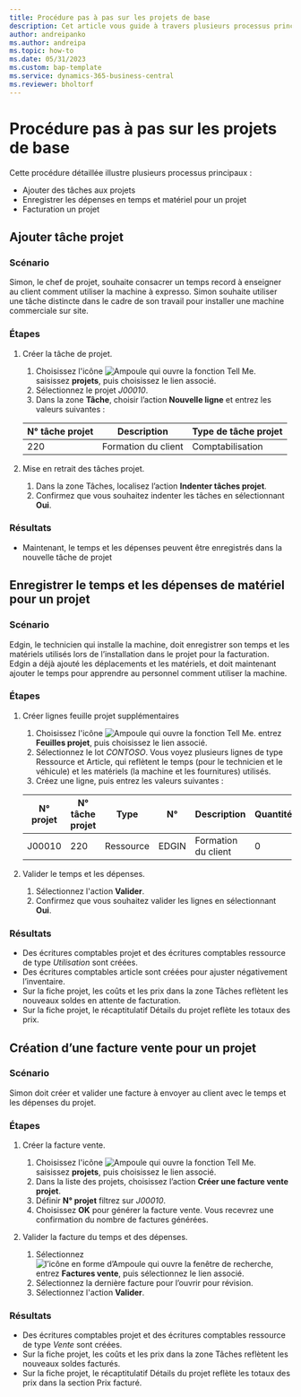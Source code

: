 ```yaml
---
title: Procédure pas à pas sur les projets de base
description: Cet article vous guide à travers plusieurs processus principaux dans la gestion des projets.
author: andreipanko
ms.author: andreipa
ms.topic: how-to
ms.date: 05/31/2023
ms.custom: bap-template
ms.service: dynamics-365-business-central
ms.reviewer: bholtorf
---
```

# Procédure pas à pas sur les projets de base

Cette procédure détaillée illustre plusieurs processus principaux :

- Ajouter des tâches aux projets
- Enregistrer les dépenses en temps et matériel pour un projet
- Facturation un projet

## Ajouter tâche projet

### Scénario  

Simon, le chef de projet, souhaite consacrer un temps record à enseigner au client comment utiliser la machine à expresso. Simon souhaite utiliser une tâche distincte dans le cadre de son travail pour installer une machine commerciale sur site.

### Étapes

1. Créer la tâche de projet.

    1. Choisissez l'icône ![Ampoule qui ouvre la fonction Tell Me.](../../media/ui-search/search_small.png "Dites-moi ce que vous voulez faire") saisissez **projets**, puis choisissez le lien associé.  
    2. Sélectionnez le projet *J00010*.
    3. Dans la zone **Tâche**, choisir l’action **Nouvelle ligne** et entrez les valeurs suivantes :
 
    |N° tâche projet|Description|Type de tâche projet|
    |------------|-----------|-------------|  
    |220|Formation du client|Comptabilisation|

2. Mise en retrait des tâches projet.
   1. Dans la zone Tâches, localisez l’action **Indenter tâches projet**.
   2. Confirmez que vous souhaitez indenter les tâches en sélectionnant **Oui**.

### Résultats

 - Maintenant, le temps et les dépenses peuvent être enregistrés dans la nouvelle tâche de projet

## Enregistrer le temps et les dépenses de matériel pour un projet

### Scénario  

Edgin, le technicien qui installe la machine, doit enregistrer son temps et les matériels utilisés lors de l’installation dans le projet pour la facturation. Edgin a déjà ajouté les déplacements et les matériels, et doit maintenant ajouter le temps pour apprendre au personnel comment utiliser la machine.

### Étapes

1. Créer lignes feuille projet supplémentaires

    1. Choisissez l'icône ![Ampoule qui ouvre la fonction Tell Me.](../../media/ui-search/search_small.png "Dites-moi ce que vous voulez faire") entrez **Feuilles projet**, puis choisissez le lien associé.  
    2. Sélectionnez le lot *CONTOSO*. Vous voyez plusieurs lignes de type Ressource et Article, qui reflètent le temps (pour le technicien et le véhicule) et les matériels (la machine et les fournitures) utilisés.
    3. Créez une ligne, puis entrez les valeurs suivantes :
 
    |N° projet|N° tâche projet|Type|N°|Description|Quantité|
    |-------|------------|----|---|-----------|--------|  
    |J00010|220|Ressource|EDGIN|Formation du client|0|

2. Valider le temps et les dépenses.
   1. Sélectionnez l'action **Valider**.
   2. Confirmez que vous souhaitez valider les lignes en sélectionnant **Oui**.

### Résultats

- Des écritures comptables projet et des écritures comptables ressource de type *Utilisation* sont créées.
- Des écritures comptables article sont créées pour ajuster négativement l’inventaire.
- Sur la fiche projet, les coûts et les prix dans la zone Tâches reflètent les nouveaux soldes en attente de facturation.
- Sur la fiche projet, le récaptitulatif Détails du projet reflète les totaux des prix.

## Création d’une facture vente pour un projet

### Scénario  

Simon doit créer et valider une facture à envoyer au client avec le temps et les dépenses du projet.

### Étapes

1. Créer la facture vente.

    1. Choisissez l'icône ![Ampoule qui ouvre la fonction Tell Me.](../../media/ui-search/search_small.png "Dites-moi ce que vous voulez faire") saisissez **projets**, puis choisissez le lien associé.  
    2. Dans la liste des projets, choisissez l’action **Créer une facture vente projet**.
    3. Définir **N° projet** filtrez sur *J00010*.
    4. Choisissez **OK** pour générer la facture vente. Vous recevrez une confirmation du nombre de factures générées.

2. Valider la facture du temps et des dépenses.

   1. Sélectionnez ![l’icône en forme d’Ampoule qui ouvre la fenêtre de recherche](../../media/ui-search/search_small.png "Dites-moi ce que vous voulez faire"), entrez **Factures vente**, puis sélectionnez le lien associé.  
   2. Sélectionnez la dernière facture pour l’ouvrir pour révision.
   3. Sélectionnez l'action **Valider**.

### Résultats

- Des écritures comptables projet et des écritures comptables ressource de type *Vente* sont créées.
- Sur la fiche projet, les coûts et les prix dans la zone Tâches reflètent les nouveaux soldes facturés.
- Sur la fiche projet, le récaptitulatif Détails du projet reflète les totaux des prix dans la section Prix facturé.
